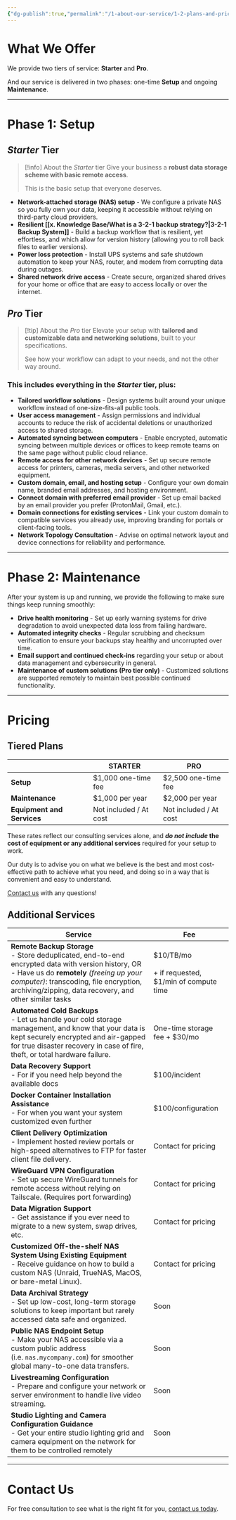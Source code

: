 ```yaml
---
{"dg-publish":true,"permalink":"/1-about-our-service/1-2-plans-and-pricing/"}
---
```


# What We Offer

We provide two tiers of service: **Starter** and **Pro**.

And our service is delivered in two phases: one-time **Setup** and ongoing **Maintenance**.

---
# Phase 1: Setup

## *Starter* Tier

> [!info] About the *Starter* tier
> Give your business a **robust data storage scheme with basic remote access**.
> 
> This is the basic setup that everyone deserves.

- **Network-attached storage (NAS) setup** - We configure a private NAS so you fully own your data, keeping it accessible without relying on third-party cloud providers.
- **Resilient [[x. Knowledge Base/What is a 3-2-1 backup strategy?\|3-2-1 Backup System]]** - Build a backup workflow that is resilient, yet effortless, and which allow for version history (allowing you to roll back files to earlier versions).
- **Power loss protection** - Install UPS systems and safe shutdown automation to keep your NAS, router, and modem from corrupting data during outages.
- **Shared network drive access** - Create secure, organized shared drives for your home or office that are easy to access locally or over the internet.
## *Pro* Tier

> [!tip] About the *Pro* tier
> Elevate your setup with **tailored and customizable data and networking solutions**, built to your specifications.
> 
> See how your workflow can adapt to your needs, and not the other way around.

### This includes everything in the *Starter* tier, plus:

- **Tailored workflow solutions** - Design systems built around your unique workflow instead of one-size-fits-all public tools.
- **User access management** - Assign permissions and individual accounts to reduce the risk of accidental deletions or unauthorized access to shared storage.
- **Automated syncing between computers** - Enable encrypted, automatic syncing between multiple devices or offices to keep remote teams on the same page without public cloud reliance.
- **Remote access for other network devices** - Set up secure remote access for printers, cameras, media servers, and other networked equipment.
- **Custom domain, email, and hosting setup** - Configure your own domain name, branded email addresses, and hosting environment.
- **Connect domain with preferred email provider** - Set up email backed by an email provider you prefer (ProtonMail, Gmail, etc.).
- **Domain connections for existing services** - Link your custom domain to compatible services you already use, improving branding for portals or client-facing tools.
- **Network Topology Consultation** - Advise on optimal network layout and device connections for reliability and performance.

---
# Phase 2: Maintenance

After your system is up and running, we provide the following to make sure things keep running smoothly:

- **Drive health monitoring** - Set up early warning systems for drive degradation to avoid unexpected data loss from failing hardware.
- **Automated integrity checks** - Regular scrubbing and checksum verification to ensure your backups stay healthy and uncorrupted over time.
- **Email support and continued check-ins** regarding your setup or about data management and cybersecurity in general.
- **Maintenance of custom solutions (Pro tier only)** - Customized solutions are supported remotely to maintain best possible continued functionality.

---
# Pricing

## Tiered Plans

|                            | **STARTER**            | **PRO**                |
| -------------------------- | ---------------------- | ---------------------- |
| **Setup**                  | $1,000 one-time fee    | $2,500 one-time fee    |
| **Maintenance**            | $1,000 per year        | $2,000 per year        |
| **Equipment and Services** | Not included / At cost | Not included / At cost |

These rates reflect our consulting services alone, and ***do not include* the cost of equipment or any additional services** required for your setup to work.

Our duty is to advise you on what we believe is the best and most cost-effective path to achieve what you need, and doing so in a way that is convenient and easy to understand.

[Contact us](mailto:contact@strayframes.com) with any questions!

## Additional Services

| Service                                                                                                                                                                                                                                                    | Fee                                                       |
| ---------------------------------------------------------------------------------------------------------------------------------------------------------------------------------------------------------------------------------------------------------- | --------------------------------------------------------- |
| **Remote Backup Storage**  <br>- Store deduplicated, end-to-end encrypted data with version history, OR<br>- Have us do **remotely** *(freeing up your computer)*: transcoding, file encryption, archiving/zipping, data recovery, and other similar tasks | $10/TB/mo<br>  <br>+ if requested, $1/min of compute time |
| **Automated Cold Backups**  <br>- Let us handle your cold storage management, and know that your data is kept securely encrypted and air-gapped for true disaster recovery in case of fire, theft, or total hardware failure.                              | One-time storage fee + $30/mo                             |
| **Data Recovery Support**  <br>- For if you need help beyond the available docs                                                                                                                                                                            | $100/incident                                             |
| **Docker Container Installation Assistance**<br>- For when you want your system customized even further                                                                                                                                                    | $100/configuration                                        |
| **Client Delivery Optimization**<br>- Implement hosted review portals or high-speed alternatives to FTP for faster client file delivery.                                                                                                                   | Contact for pricing                                       |
| **WireGuard VPN Configuration**<br>- Set up secure WireGuard tunnels for remote access without relying on Tailscale. (Requires port forwarding)                                                                                                            | Contact for pricing                                       |
| **Data Migration Support**<br>- Get assistance if you ever need to migrate to a new system, swap drives, etc.                                                                                                                                              | Contact for pricing                                       |
| **Customized Off-the-shelf NAS System Using Existing Equipment**<br>- Receive guidance on how to build a custom NAS (Unraid, TrueNAS, MacOS, or bare-metal Linux).                                                                                         | Contact for pricing                                       |
| **Data Archival Strategy**<br>- Set up low-cost, long-term storage solutions to keep important but rarely accessed data safe and organized.                                                                                                                | Soon                                                      |
| **Public NAS Endpoint Setup**<br>- Make your NAS accessible via a custom public address (i.e. `nas.mycompany.com`) for smoother global many-to-one data transfers.                                                                                         | Soon                                                      |
| **Livestreaming Configuration**<br>- Prepare and configure your network or server environment to handle live video streaming.                                                                                                                              | Soon                                                      |
| **Studio Lighting and Camera Configuration Guidance**<br>- Get your entire studio lighting grid and camera equipment on the network for them to be controlled remotely                                                                                     | Soon                                                      |

---
# Contact Us

For free consultation to see what is the right fit for you, [contact us today](mailto:contact@strayframes.com).